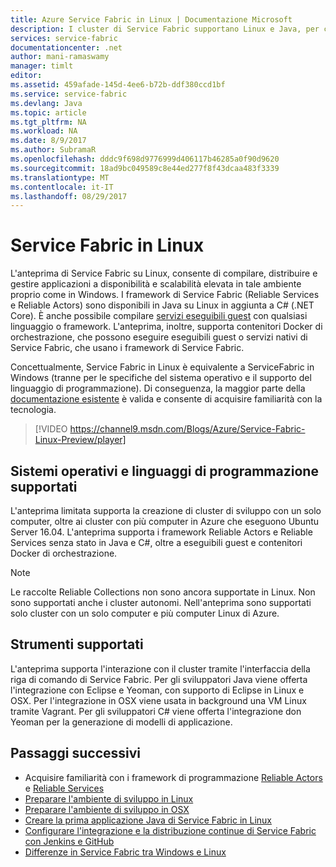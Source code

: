 ```yaml
---
title: Azure Service Fabric in Linux | Documentazione Microsoft
description: I cluster di Service Fabric supportano Linux e Java, per cui le applicazioni Service Fabric scritte in Java e C# possono essere distribuite e ospitate in Linux.
services: service-fabric
documentationcenter: .net
author: mani-ramaswamy
manager: timlt
editor: 
ms.assetid: 459afade-145d-4ee6-b72b-ddf380ccd1bf
ms.service: service-fabric
ms.devlang: Java
ms.topic: article
ms.tgt_pltfrm: NA
ms.workload: NA
ms.date: 8/9/2017
ms.author: SubramaR
ms.openlocfilehash: dddc9f698d9776999d406117b46285a0f90d9620
ms.sourcegitcommit: 18ad9bc049589c8e44ed277f8f43dcaa483f3339
ms.translationtype: MT
ms.contentlocale: it-IT
ms.lasthandoff: 08/29/2017
---
```

# <a name="service-fabric-on-linux"></a>Service Fabric in Linux
L'anteprima di Service Fabric su Linux, consente di compilare, distribuire e gestire applicazioni a disponibilità e scalabilità elevata in tale ambiente proprio come in Windows. I framework di Service Fabric (Reliable Services e Reliable Actors) sono disponibili in Java su Linux in aggiunta a C# (.NET Core).  È anche possibile compilare [servizi eseguibili guest](service-fabric-deploy-existing-app.md) con qualsiasi linguaggio o framework. L'anteprima, inoltre, supporta contenitori Docker di orchestrazione, che possono eseguire eseguibili guest o servizi nativi di Service Fabric, che usano i framework di Service Fabric.

Concettualmente, Service Fabric in Linux è equivalente a ServiceFabric in Windows (tranne per le specifiche del sistema operativo e il supporto del linguaggio di programmazione). Di conseguenza, la maggior parte della [documentazione esistente](http://aka.ms/servicefabricdocs) è valida e consente di acquisire familiarità con la tecnologia.

> [!VIDEO https://channel9.msdn.com/Blogs/Azure/Service-Fabric-Linux-Preview/player]
>
>

## <a name="supported-operating-systems-and-programming-languages"></a>Sistemi operativi e linguaggi di programmazione supportati
L'anteprima limitata supporta la creazione di cluster di sviluppo con un solo computer, oltre ai cluster con più computer in Azure che eseguono Ubuntu Server 16.04. L'anteprima supporta i framework Reliable Actors e Reliable Services senza stato in Java e C#, oltre a eseguibili guest e contenitori Docker di orchestrazione.  

> [!NOTE]
> Le raccolte Reliable Collections non sono ancora supportate in Linux. Non sono supportati anche i cluster autonomi. Nell'anteprima sono supportati solo cluster con un solo computer e più computer Linux di Azure.
>
>


## <a name="supported-tooling"></a>Strumenti supportati
L'anteprima supporta l'interazione con il cluster tramite l'interfaccia della riga di comando di Service Fabric. Per gli sviluppatori Java viene offerta l'integrazione con Eclipse e Yeoman, con supporto di Eclipse in Linux e OSX. Per l'integrazione in OSX viene usata in background una VM Linux tramite Vagrant. Per gli sviluppatori C# viene offerta l'integrazione don Yeoman per la generazione di modelli di applicazione.

## <a name="next-steps"></a>Passaggi successivi

* Acquisire familiarità con i framework di programmazione [Reliable Actors](service-fabric-reliable-actors-introduction.md) e [Reliable Services](service-fabric-reliable-services-introduction.md)
* [Preparare l'ambiente di sviluppo in Linux](service-fabric-get-started-linux.md)
* [Preparare l'ambiente di sviluppo in OSX](service-fabric-get-started-mac.md)
* [Creare la prima applicazione Java di Service Fabric in Linux](service-fabric-create-your-first-linux-application-with-java.md)
* [Configurare l'integrazione e la distribuzione continue di Service Fabric con Jenkins e GitHub](service-fabric-cicd-your-linux-java-application-with-jenkins.md)
* [Differenze in Service Fabric tra Windows e Linux](service-fabric-linux-windows-differences.md)
